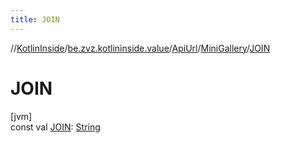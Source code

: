 ```yaml
---
title: JOIN
---
```

//[KotlinInside](../../../../index.html)/[be.zvz.kotlininside.value](../../index.html)/[ApiUrl](../index.html)/[MiniGallery](index.html)/[JOIN](-j-o-i-n.html)



# JOIN



[jvm]\
const val [JOIN](-j-o-i-n.html): [String](https://kotlinlang.org/api/latest/jvm/stdlib/kotlin/-string/index.html)




